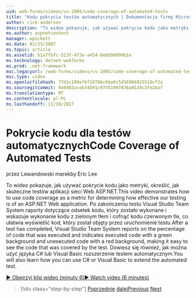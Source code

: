 ```yaml
---
uid: web-forms/videos/vs-2005/code-coverage-of-automated-tests
title: "Kodu pokrycia testów automatycznych | Dokumentacja firmy Microsoft"
author: rick-anderson
description: "To wideo pokazuje, jak używać pokrycie kodu jako metryki, określić, jak skuteczne testów aplikacji sieci Web ASP.NET. Po testu ma com..."
ms.author: aspnetcontent
manager: wpickett
ms.date: 03/23/2007
ms.topic: article
ms.assetid: b1a7fbfc-523f-473e-a454-8e6b90099b1e
ms.technology: dotnet-webforms
ms.prod: .net-framework
msc.legacyurl: /web-forms/videos/vs-2005/code-coverage-of-automated-tests
msc.type: video
ms.openlocfilehash: 77d1c199ef6f19786c6ba0c5d56966925510cf2a
ms.sourcegitcommit: 9a9483aceb34591c97451997036a9120c3fe2baf
ms.translationtype: MT
ms.contentlocale: pl-PL
ms.lasthandoff: 11/10/2017
---
```

<a name="code-coverage-of-automated-tests"></a><span data-ttu-id="016c1-104">Pokrycie kodu dla testów automatycznych</span><span class="sxs-lookup"><span data-stu-id="016c1-104">Code Coverage of Automated Tests</span></span>
====================
<span data-ttu-id="016c1-105">przez Lewandowski marek</span><span class="sxs-lookup"><span data-stu-id="016c1-105">by Eric Lee</span></span>

<span data-ttu-id="016c1-106">To wideo pokazuje, jak używać pokrycie kodu jako metryki, określić, jak skuteczne testów aplikacji sieci Web ASP.NET.</span><span class="sxs-lookup"><span data-stu-id="016c1-106">This video demonstrates how to use code coverage as a metric for determining how effective our testing is of an ASP.NET Web application.</span></span> <span data-ttu-id="016c1-107">Po zakończeniu testu Visual Studio Team System raporty dotyczące odsetek kodu, który zostało wykonane i wskazuje wykonanie kodu z zielonym tłem i cofnąć kodu czerwonym tle, co ułatwia wyświetlić kod, który został objęty przez uruchomienie testu.</span><span class="sxs-lookup"><span data-stu-id="016c1-107">After a test has completed, Visual Studio Team System reports on the percentage of code that was executed and indicates executed code with a green background and unexecuted code with a red background, making it easy to see the code that was covered by the test.</span></span> <span data-ttu-id="016c1-108">Dowiesz się również, jak można użyć języka C# lub Visual Basic rozszerzenie testem automatycznym.</span><span class="sxs-lookup"><span data-stu-id="016c1-108">You will also learn how you can use C# or Visual Basic to extend the automated test.</span></span>

[<span data-ttu-id="016c1-109">&#9654; Obejrzyj klip wideo (minuty 6)</span><span class="sxs-lookup"><span data-stu-id="016c1-109">&#9654; Watch video (6 minutes)</span></span>](https://channel9.msdn.com/Blogs/ASP-NET-Site-Videos/code-coverage-of-automated-tests)

>[!div class="step-by-step"]
<span data-ttu-id="016c1-110">[Poprzednie](measuring-the-business-value-of-ajax.md)
[dalej](custom-extraction-rules-and-coded-web-tests.md)</span><span class="sxs-lookup"><span data-stu-id="016c1-110">[Previous](measuring-the-business-value-of-ajax.md)
[Next](custom-extraction-rules-and-coded-web-tests.md)</span></span>
